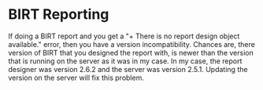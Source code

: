 # BIRT Reporting

If doing a BIRT report and you get a "+ There is no report design object available." error, then you have a version incompatibility. Chances are, there version of BIRT that you designed the report with, is newer than the version that is running on the server as it was in my case. In my case, the report designer was version 2.6.2 and the server was version 2.5.1. Updating the version on the server will fix this problem.

